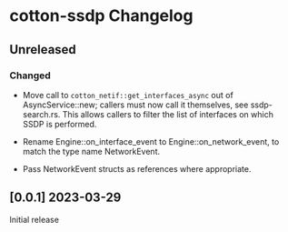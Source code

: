# cotton-ssdp Changelog

## Unreleased

### Changed

* Move call to `cotton_netif::get_interfaces_async` out of
  AsyncService::new; callers must now call it themselves, see
  ssdp-search.rs. This allows callers to filter the list of interfaces
  on which SSDP is performed.

* Rename Engine::on_interface_event to Engine::on_network_event, to
  match the type name NetworkEvent.

* Pass NetworkEvent structs as references where appropriate.


## [0.0.1] 2023-03-29

Initial release

